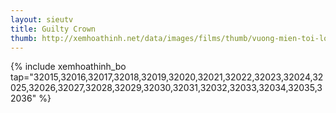 ```yaml
---
layout: sieutv
title: Guilty Crown
thumb: http://xemhoathinh.net/data/images/films/thumb/vuong-mien-toi-loi-guilty-crown-2011.jpg
---
```

{% include xemhoathinh_bo tap="32015,32016,32017,32018,32019,32020,32021,32022,32023,32024,32025,32026,32027,32028,32029,32030,32031,32032,32033,32034,32035,32036" %} 
